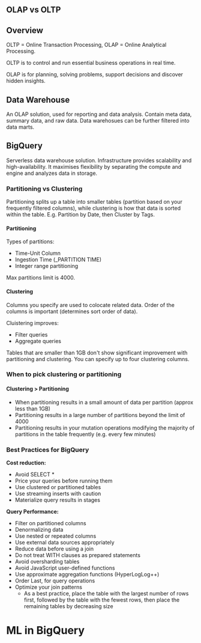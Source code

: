 ## OLAP vs OLTP
## Overview
OLTP = Online Transaction Processing, OLAP = Online Analytical Processing.

OLTP is to control and run essential business operations in real time.

OLAP is for planning, solving problems, support decisions and discover hidden insights.

## Data Warehouse
An OLAP solution, used for reporting and data analysis. Contain meta data, summary data, and raw data. Data warehosues can be further filtered into data marts.

## BigQuery
Serverless data warehouse solution. Infrastructure provides scalability and high-availability. It maximises flexibility by separating the compute and engine and analyzes data in storage. 

### Partitioning vs Clustering
Partitioning splits up a table into smaller tables (partition based on your frequently filtered columns), while clustering is how that data is sorted within the table. E.g. Partition by Date, then Cluster by Tags.

#### Partitioning

Types of partitions:
<ul><li> Time-Unit Column
<li>Ingestion Time (_PARTITION TIME)
<li>Integer range partitioning
</ul>
Max partitions limit is 4000.

#### Clustering
Columns you specify are used to colocate related data. Order of the columns is important (determines sort order of data). 

Cluistering improves:
<ul><li>Filter queries
<li>Aggregate queries</ul>

Tables that are smaller than 1GB don't show significant improvement with partitioning and clustering. You can specify up to four clustering columns.

### When to pick clustering or partitioning
#### Clustering > Partitioning
* When partitioning results in a small amount of data per partition (approx less than 1GB)
* Partitioning results in a large number of partitions beyond the limit of 4000
* Partitioning results in your mutation operations modifying the majority of partitions in the table frequently (e.g. every few minutes)

### Best Practices for BigQuery
**Cost reduction:** 
* Avoid SELECT *
* Price your queries before running them
* Use clustered or partitioned tables
* Use streaming inserts with caution
* Materialize query results in stages


**Query Performance:**
* Filter on partitioned columns
* Denormalizing data
* Use nested or repeated columns
* Use external data sources appropriately
* Reduce data before using a join
* Do not treat WITH clauses as prepared statements
* Avoid oversharding tables
* Avoid JavaScript user-defined functions
* Use approximate aggregation functions (HyperLogLog++)
* Order Last, for query operations
* Optimize your join patterns
    * As a best practice, place the table with the largest number of rows first, followed by the table with the fewest rows, then place the remaining tables by decreasing size

# ML in BigQuery
